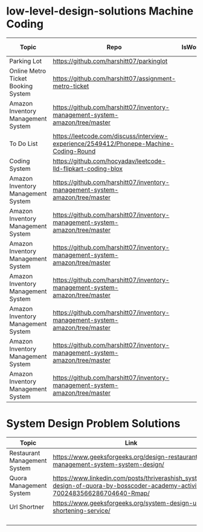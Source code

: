 # low-level-design-solutions Machine Coding
|  Topic | Repo   | IsWorking  | Extra Links  |   |
|---|---|---|---|---|
|  Parking Lot | https://github.com/harshitt07/parkinglot  |   |   |   |
|  Online Metro Ticket Booking System | https://github.com/harshitt07/assignment-metro-ticket  |   |   |   |
|  Amazon Inventory Management System | https://github.com/harshitt07/inventory-management-system-amazon/tree/master  |   |   |   |
| To Do List| https://leetcode.com/discuss/interview-experience/2549412/Phonepe-Machine-Coding-Round |   |   |   |
|  Coding System | https://github.com/hocyadav/leetcode-lld-flipkart-coding-blox  |   |   |   |
|  Amazon Inventory Management System | https://github.com/harshitt07/inventory-management-system-amazon/tree/master  |   |   |   |
|  Amazon Inventory Management System | https://github.com/harshitt07/inventory-management-system-amazon/tree/master  |   |   |   |
|  Amazon Inventory Management System | https://github.com/harshitt07/inventory-management-system-amazon/tree/master  |   |   |   |
|  Amazon Inventory Management System | https://github.com/harshitt07/inventory-management-system-amazon/tree/master  |   |   |   |
|  Amazon Inventory Management System | https://github.com/harshitt07/inventory-management-system-amazon/tree/master  |   |   |   |
|  Amazon Inventory Management System | https://github.com/harshitt07/inventory-management-system-amazon/tree/master  |   |   |   |
|  Amazon Inventory Management System | https://github.com/harshitt07/inventory-management-system-amazon/tree/master  |   |   |   ||  Amazon Inventory Management System | https://github.com/harshitt07/inventory-management-system-amazon/tree/master  |   |   |   |


# System Design Problem Solutions
|  Topic | Link   |  Extra Links  |
|---------|-------|---------------|
| Restaurant Management System |  https://www.geeksforgeeks.org/design-restaurant-management-system-system-design/       |        |
| Quora Management System| https://www.linkedin.com/posts/thriverashish_system-design-of-quora-by-bosscoder-academy-activity-7002483566286704640-Rmap/   |        |
|Url Shortner| https://www.geeksforgeeks.org/system-design-url-shortening-service/ |https://www.designgurus.io/blog/url-shortening |
|| | |
|| | |
|| | |
|| | |


